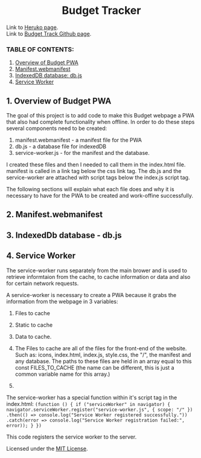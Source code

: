 <h1 align ="center"> Budget Tracker </h1>

Link to [Heruko page](https://budget-tracker-221.herokuapp.com/).
<br>
Link to [Budget Track Github page](https://github.com/ksfallon/Budget-Tracker).

### **TABLE OF CONTENTS:**
1. [Overview of Budget PWA](#1-overview-of-budget-pwa)
2. [Manifest.webmanifest](#2-manifest)
3. [IndexedDB database: db.js](#3-indexeddb-database-db-js)
4. [Service Worker](#1-service-worker)

## 1. Overview of Budget PWA
The goal of this project is to add code to make this Budget webpage a PWA that also had complete functionality when offline. In order to do these steps several components need to be created: 

1. manifest.webmanifest - a manifest file for the PWA 
2. db.js - a database file for indexedDB
3. service-worker.js - for the manifest and the database.

I created these files and then I needed to call them in the index.html file. manifest is called in a link tag below the css link tag. The db.js and the service-worker are attached with script tags below the index.js script tag.

The following sections will explain what each file does and why it is necessary to have for the PWA to be created and work-offine successfully.

## 2. Manifest.webmanifest
## 3. IndexedDb database - db.js
## 4. Service Worker
The service-worker runs separately from the main brower and is used to retrieve informtaion from the cache, to cache information or data and also for certain network requests. 

A service-worker is necessary to create a PWA because it grabs the information from the webpage in 3 variables:
1. Files to cache
2. Static to cache
3. Data to cache.

1. The Files to cache are all of the files for the front-end of the website. Such as: icons, index.html, index.js, style.css, the "/", the manifest and any database. The paths to these files are held in an array equal to this const FILES_TO_CACHE (the name can be different, this is just a common variable name for this array.)

2. 
The service-worker has a special function within it's script tag in the index.html:
`(function () {
    if ("serviceWorker" in navigator) {
        navigator.serviceWorker.register("service-worker.js", { scope: "/" })
            .then(() => console.log("Service Worker registered successfully."))
            .catch(error => console.log("Service Worker registration failed:", error));
    }
})`

This code registers the service worker to the server.

Licensed under the [MIT License](https://choosealicense.com/licenses/mit/#).
